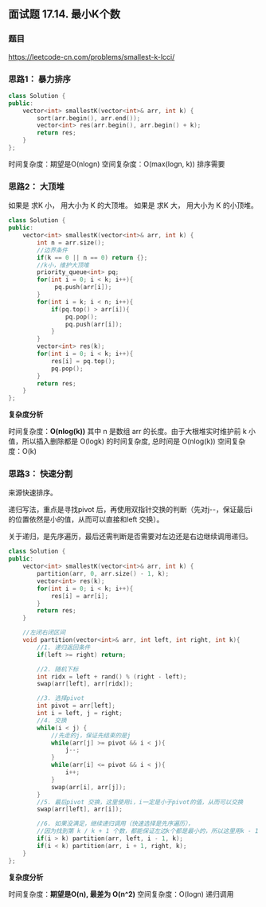 ## 面试题 17.14. 最小K个数

### 题目

https://leetcode-cn.com/problems/smallest-k-lcci/

### 思路1： 暴力排序

```C++
class Solution {
public:
    vector<int> smallestK(vector<int>& arr, int k) {
        sort(arr.begin(), arr.end());
        vector<int> res(arr.begin(), arr.begin() + k);
        return res;
    }
};
```
时间复杂度：期望是O(nlogn)
空间复杂度：O(max(logn, k)) 排序需要

### 思路2： 大顶堆

如果是 求K 小， 用大小为 K 的大顶堆。
如果是 求K 大， 用大小为 K 的小顶堆。

```C++
class Solution {
public:
    vector<int> smallestK(vector<int>& arr, int k) {
        int n = arr.size();
        //边界条件
        if(k == 0 || n == 0) return {};
        //k小，维护大顶堆
        priority_queue<int> pq;
        for(int i = 0; i < k; i++){
             pq.push(arr[i]);
        }
        for(int i = k; i < n; i++){
            if(pq.top() > arr[i]){
                pq.pop();
                pq.push(arr[i]);
            }
        }
        vector<int> res(k);
        for(int i = 0; i < k; i++){
            res[i] = pq.top();
            pq.pop();
        }
        return res;
    }
};
```

**复杂度分析**

时间复杂度：**O(nlog(k))** 其中 n 是数组 arr 的长度。由于大根堆实时维护前 k 小值，所以插入删除都是 O(logk) 的时间复杂度, 总时间是 O(nlog(k))
空间复杂度：O(k)

### 思路3： 快速分割

来源快速排序。

递归写法，重点是寻找pivot 后，再使用双指针交换的判断（先对j--，保证最后i的位置依然是小的值，从而可以直接和left 交换）。

关于递归，是先序遍历，最后还需判断是否需要对左边还是右边继续调用递归。

```C++
class Solution {
public:
    vector<int> smallestK(vector<int>& arr, int k) {
        partition(arr, 0, arr.size() - 1, k);
        vector<int> res(k);
        for(int i = 0; i < k; i++){
            res[i] = arr[i];
        }
        return res;
    }

    //左闭右闭区间
    void partition(vector<int>& arr, int left, int right, int k){
        //1. 递归返回条件
        if(left >= right) return;

        //2. 随机下标
        int ridx = left + rand() % (right - left);
        swap(arr[left], arr[ridx]);

        //3. 选择pivot
        int pivot = arr[left];
        int i = left, j = right;
        //4. 交换
        while(i < j) {
            //先走的j，保证先结束的是j
            while(arr[j] >= pivot && i < j){
                j--;
            }
            while(arr[i] <= pivot && i < j){
                i++;
            }
            swap(arr[i], arr[j]);
        }
        //5. 最后pivot 交换，这里使用i，i一定是小于pivot的值，从而可以交换
        swap(arr[left], arr[i]);

        //6. 如果没满足，继续递归调用（快速选择是先序遍历），
        //因为找到第 k / k + 1 个数，都能保证左边k个都是最小的，所以这里用k - 1 或者 k 判断都可。
        if(i > k) partition(arr, left, i - 1, k);
        if(i < k) partition(arr, i + 1, right, k); 
    }
};
```

**复杂度分析**

时间复杂度：**期望是O(n), 最差为 O(n^2)**
空间复杂度：O(logn) 递归调用
